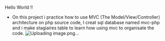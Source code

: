 Hello World !!

- On this project i practice how to use MVC (The Model/View/Controller) architecture on php source code, I creat sql database named mvc-php and i make stagiaires table to learn how using mvc to organisate the code.
 ![Uploading image.png…]()


